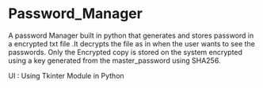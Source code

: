 # Password_Manager
A password Manager built in python that generates and stores password in a encrypted txt file  .It decrypts the file as in when the user wants to see the passwords.
Only the Encrypted copy is stored on the system encrypted using a key generated from the master_password using SHA256.

UI : Using Tkinter Module in Python
